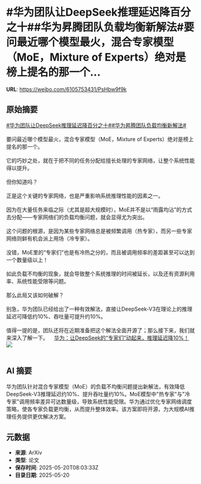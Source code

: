 # #华为团队让DeepSeek推理延迟降百分之十##华为昇腾团队负载均衡新解法#要问最近哪个模型最火，混合专家模型（MoE，Mixture of Experts）绝对是榜上提名的那一个...

**URL**: https://weibo.com/6105753431/PsHbw9f9k

## 原始摘要

<a href="https://m.weibo.cn/search?containerid=231522type%3D1%26t%3D10%26q%3D%23%E5%8D%8E%E4%B8%BA%E5%9B%A2%E9%98%9F%E8%AE%A9DeepSeek%E6%8E%A8%E7%90%86%E5%BB%B6%E8%BF%9F%E9%99%8D%E7%99%BE%E5%88%86%E4%B9%8B%E5%8D%81%23&amp;extparam=%23%E5%8D%8E%E4%B8%BA%E5%9B%A2%E9%98%9F%E8%AE%A9DeepSeek%E6%8E%A8%E7%90%86%E5%BB%B6%E8%BF%9F%E9%99%8D%E7%99%BE%E5%88%86%E4%B9%8B%E5%8D%81%23" data-hide=""><span class="surl-text">#华为团队让DeepSeek推理延迟降百分之十#</span></a><a href="https://m.weibo.cn/search?containerid=231522type%3D1%26t%3D10%26q%3D%23%E5%8D%8E%E4%B8%BA%E6%98%87%E8%85%BE%E5%9B%A2%E9%98%9F%E8%B4%9F%E8%BD%BD%E5%9D%87%E8%A1%A1%E6%96%B0%E8%A7%A3%E6%B3%95%23&amp;extparam=%23%E5%8D%8E%E4%B8%BA%E6%98%87%E8%85%BE%E5%9B%A2%E9%98%9F%E8%B4%9F%E8%BD%BD%E5%9D%87%E8%A1%A1%E6%96%B0%E8%A7%A3%E6%B3%95%23" data-hide=""><span class="surl-text">#华为昇腾团队负载均衡新解法#</span></a><br><br>要问最近哪个模型最火，混合专家模型（MoE，Mixture of Experts）绝对是榜上提名的那一个。<br><br>它的巧妙之处，就在于把不同的任务分配给擅长处理的专家网络，让整个系统性能得以提升。<br><br>但你知道吗？<br><br>正是这个关键的专家网络，也是严重影响系统推理性能的因素之一。<br><br>因为在大量任务来临之际（尤其是超大规模时），MoE并不是以“雨露均沾”的方式去分配——专家网络们的负载均衡问题，就会显得尤为突出。<br><br>这个问题的根源，是因为某些专家网络总是被频繁调用（热专家），而另一些专家网络则鲜有机会派上用场（冷专家）。<br><br>没错，MoE里的“专家们”也是有冷热之分的，而且被调用频率的差距甚至可以达到一个数量级以上！<br><br>如此负载不均衡的现象，就会导致整个系统推理的时间被延长，以及还有资源利用率、系统性能受限等问题。<br><br>那么此局又该如何破解？<br><br>别急，华为团队已经给出了一种有效解法，直接让DeepSeek-V3在理论上的推理延迟可降低约10%、吞吐量可提升约10%。<br><br>值得一提的是，团队还将在近期准备把这个解法全面开源了；那么接下来，我们就来深入了解一下。<a href="https://weibo.cn/sinaurl?u=https%3A%2F%2Fmp.weixin.qq.com%2Fs%2FUN9-sORx7hgNgb6tUrxz4A" data-hide=""><span class="url-icon"><img style="width: 1rem;height: 1rem" src="https://h5.sinaimg.cn/upload/2015/09/25/3/timeline_card_small_web_default.png" referrerpolicy="no-referrer"></span><span class="surl-text">华为：让DeepSeek的“专家们”动起来，推理延迟降10%！</span></a><img style="" src="https://tvax4.sinaimg.cn/large/006Fd7o3gy1i1lypiahzuj30zk0jrk8o.jpg" referrerpolicy="no-referrer"><br><br>

## AI 摘要

华为团队针对混合专家模型（MoE）的负载不均衡问题提出新解法，有效降低DeepSeek-V3推理延迟约10%、提升吞吐量约10%。MoE模型中"热专家"与"冷专家"调用频率差异可达数量级，导致系统性能受限。华为通过优化专家网络调度策略，使各专家负载更均衡，从而提升整体效率。该方案即将开源，为大规模AI推理任务提供更优解决方案。

## 元数据

- **来源**: ArXiv
- **类型**: 论文
- **保存时间**: 2025-05-20T08:03:33Z
- **目录日期**: 2025-05-20
